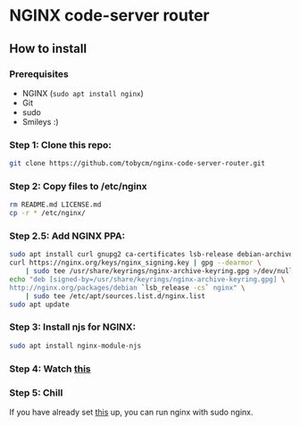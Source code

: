 # NGINX code-server router

## How to install

### Prerequisites
- NGINX (`sudo apt install nginx`)
- Git
- sudo
- Smileys :)

### Step 1: Clone this repo:
```bash
git clone https://github.com/tobycm/nginx-code-server-router.git
```

### Step 2: Copy files to /etc/nginx
```bash
rm README.md LICENSE.md
cp -r * /etc/nginx/
```

### Step 2.5: Add NGINX PPA:
```bash
sudo apt install curl gnupg2 ca-certificates lsb-release debian-archive-keyring
curl https://nginx.org/keys/nginx_signing.key | gpg --dearmor \
    | sudo tee /usr/share/keyrings/nginx-archive-keyring.gpg >/dev/null 
echo "deb [signed-by=/usr/share/keyrings/nginx-archive-keyring.gpg] \
http://nginx.org/packages/debian `lsb_release -cs` nginx" \
    | sudo tee /etc/apt/sources.list.d/nginx.list
sudo apt update
```

### Step 3: Install njs for NGINX:
```bash
sudo apt install nginx-module-njs
```

### Step 4: Watch [this](youtube.com/watch?v=dQw4w9WgXcQ)

### Step 5: Chill

If you have already set [this](https://github.com/tobycm/code-server-instance-manager-nginx/) up, you can run nginx with sudo nginx.
